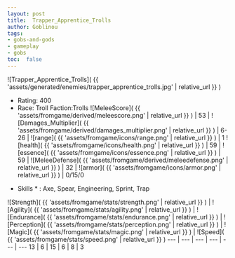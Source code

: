 ```yaml
---
layout: post
title:  Trapper_Apprentice_Trolls
author: Goblinou
tags:
- gobs-and-gods
- gameplay
- gobs
toc:  false
---
```


![Trapper_Apprentice_Trolls]( {{ 'assets/generated/enemies/trapper_apprentice_trolls.jpg' | relative_url }} )
- Rating: 400
- Race: Troll  Faction:Trolls
![MeleeScore]( {{ 'assets/fromgame/derived/meleescore.png' | relative_url }} ) | 53 | ![Damages_Multiplier]( {{ 'assets/fromgame/derived/damages_multiplier.png' | relative_url }} ) | 6-26 | ![range]( {{ 'assets/fromgame/icons/range.png' | relative_url }} ) | 1
![health]( {{ 'assets/fromgame/icons/health.png' | relative_url }} ) | 59 | ![essence]( {{ 'assets/fromgame/icons/essence.png' | relative_url }} ) | 59 | ![MeleeDefense]( {{ 'assets/fromgame/derived/meleedefense.png' | relative_url }} ) | 32 | ![armor]( {{ 'assets/fromgame/icons/armor.png' | relative_url }} ) | 0/15/0
* Skills * : Axe, Spear, Engineering, Sprint, Trap

![Strength]( {{ 'assets/fromgame/stats/strength.png' | relative_url }} ) | ![Agility]( {{ 'assets/fromgame/stats/agility.png' | relative_url }} ) | ![Endurance]( {{ 'assets/fromgame/stats/endurance.png' | relative_url }} ) | ![Perception]( {{ 'assets/fromgame/stats/perception.png' | relative_url }} ) | ![Magic]( {{ 'assets/fromgame/stats/magic.png' | relative_url }} ) | ![Speed]( {{ 'assets/fromgame/stats/speed.png' | relative_url }} )
--- | --- | --- | --- | --- | ---
13 | 6 | 15 | 6 | 8 | 3
